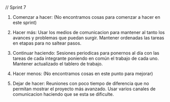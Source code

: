 // Sprint 7

1. Comenzar a hacer:
(No encontramos cosas para comenzar a hacer en este sprint)

2. Hacer más:
Usar los medios de comunicacion para mantener al tanto los avances y problemas que puedan surgir.
Mantener ordenadas las tareas en etapas para no saltear pasos.

3. Continuar haciendo:
Sesiones periodicas para ponernos al día con las tareas de cada integrante poniendo en común el
trabajo de cada uno.
Mantener actualizado el tablero de trabajo.

4. Hacer menos:
(No encontramos cosas en este punto para mejorar)

5. Dejar de hacer:
Reuniones con poco tiempo de diferencia que no permitan mostrar el proyecto más avanzado.
Usar varios canales de comunicacion haciendo que se esta se dificulte.

